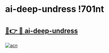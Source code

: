 # ai-deep-undress !701nt

# <h2><a href="https://lc0ym1.esa.edu.pl?title=ai-deep-undress&ref=701nt">🔗👉 🔴 ai-deep-undress</a></h2>

[![acn](https://github.com/user-attachments/assets/0f9c940e-d8b0-45ae-aac7-cd30a18b3e1c)](https://lc0ym1.esa.edu.pl?title=ai-deep-undress&ref=701nt)

